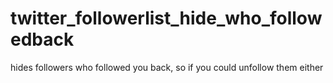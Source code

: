 # twitter_followerlist_hide_who_followedback
hides followers who followed you back, so if you could unfollow them either
